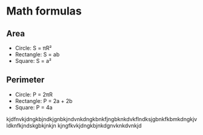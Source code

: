 # Math formulas
## Area
- Circle: S = πR²
- Rectangle: S = ab
- Square: S = a²

## Perimeter
- Circle: P = 2πR
- Rectangle: P = 2a + 2b
- Square: P = 4a

kjdfnvkjdngkbjndkjgnbkjndvnkdngkbnkfjngbknkdvkflndksjgbnkfkbmkdngkjvldknfkjndskgbkjnkjn kjngfkvkjdngkbjnkdgnvknkdvnkjd
